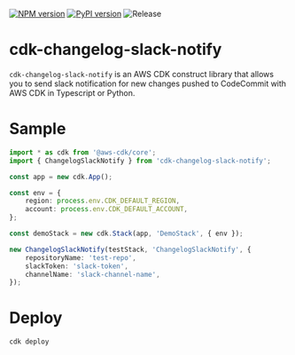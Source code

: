 [![NPM version](https://badge.fury.io/js/cdk-changelog-slack-notify.svg)](https://badge.fury.io/js/cdk-changelog-slack-notify)
[![PyPI version](https://badge.fury.io/py/cdk-changelog-slack-notify.svg)](https://badge.fury.io/py/cdk-changelog-slack-notify)
![Release](https://github.com/clarencetw/cdk-changelog-slack-notify/workflows/Release/badge.svg)

# cdk-changelog-slack-notify

`cdk-changelog-slack-notify` is an AWS CDK construct library that allows you to send slack notification for new changes pushed to CodeCommit with AWS CDK in Typescript or Python.

# Sample

```ts
import * as cdk from '@aws-cdk/core';
import { ChangelogSlackNotify } from 'cdk-changelog-slack-notify';

const app = new cdk.App();

const env = {
    region: process.env.CDK_DEFAULT_REGION,
    account: process.env.CDK_DEFAULT_ACCOUNT,
};

const demoStack = new cdk.Stack(app, 'DemoStack', { env });

new ChangelogSlackNotify(testStack, 'ChangelogSlackNotify', {
    repositoryName: 'test-repo',
    slackToken: 'slack-token',
    channelName: 'slack-channel-name',
});
```

# Deploy

```sh
cdk deploy
```
